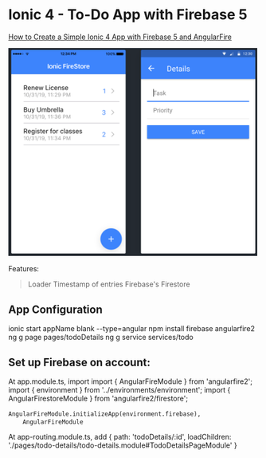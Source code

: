 # Ionic 4 - To-Do App with Firebase 5
[How to Create a Simple Ionic 4 App with Firebase 5 and AngularFire](https://youtu.be/H20l9ofyR54)

<img src="https://github.com/martha-softwaredeveloper/Ionic4-FirebaseTodo/blob/master/src/assets/screenshot.png" width="500"/>

Features:
> Loader
> Timestamp of entries
> Firebase's Firestore

## App Configuration
ionic start appName blank --type=angular
npm install firebase angularfire2
ng g page pages/todoDetails
ng g service services/todo

## Set up Firebase on account:
At app.module.ts, import
	import { AngularFireModule } from 'angularfire2';
	import { environment } from '../environments/environment';
	import { AngularFirestoreModule } from 'angularfire2/firestore';
	
	AngularFireModule.initializeApp(environment.firebase),
    	AngularFireModule

At app-routing.module.ts, add
	{ path: 'todoDetails/:id', loadChildren: './pages/todo-details/todo-details.module#TodoDetailsPageModule' }
